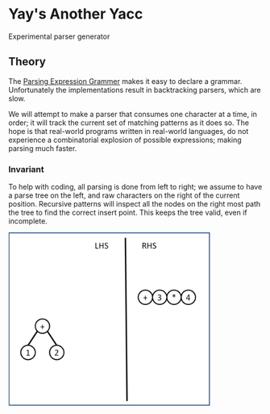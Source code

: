 

# Yay's Another Yacc 

Experimental parser generator

## Theory

The [Parsing Expression Grammer](https://en.wikipedia.org/wiki/Parsing_expression_grammar) makes it easy to declare a grammar. Unfortunately the implementations result in backtracking parsers, which are slow.  

We will attempt to make a parser that consumes one character at a time, in order; it will track the current set of matching patterns as it does so. The hope is that real-world programs written in real-world languages, do not experience a combinatorial explosion of possible expressions; making parsing much faster.

### Invariant

To help with coding, all parsing is done from left to right; we assume to have a parse tree on the left, and raw characters on the right of the current position. Recursive patterns will inspect all the nodes on the right most path the tree to find the correct insert point. This keeps the tree valid, even if incomplete. 

<img src="docs/parsing.gif" alt="parsing characters into a tree" width="400"/>

